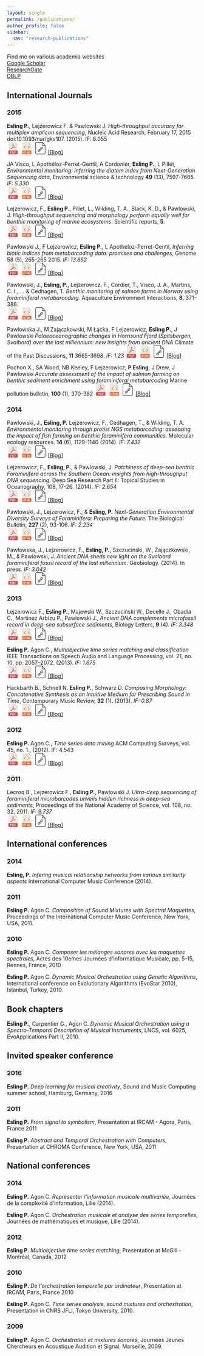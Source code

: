 ```yaml
---
layout: single
permalink: /publications/
author_profile: false
sidebar:
  nav: "research-publications"
---
```

Find me on various academia websites  
[Google Scholar](https://scholar.google.com/citations?user=soZrPYAAAAAJ&hl=en)  
[ResearchGate](https://www.researchgate.net/profile/Philippe_Esling)  
[DBLP](http://dblp.uni-trier.de/pers/hd/e/Esling:Philippe)  

## International Journals

### 2015

**Esling P.**, Lejzerowicz F. & Pawlowski J. *High-throughput accuracy for multiplex amplicon sequencing*, Nucleic Acid Research, February 17, 2015 doi:10.1093/nar/gkv107. (2015). IF: 8.055  
[![](../images/pdf.png)](https://www.researchgate.net/profile/Philippe_Esling/publication/272513307_Accurate_multiplexing_and_filtering_for_high-throughput_amplicon-sequencing/links/54eb3c0c0cf25ba91c864edb.pdf) [![](../images/html.png)](http://nar.oxfordjournals.org/content/early/2015/02/16/nar.gkv107.full) [![](../images/file.png)]() [[Blog]](/blog/)  

JA Visco, L Apothéloz-Perret-Gentil, A Cordonier, **Esling P.**, L Pillet, *Environmental monitoring: inferring the diatom index from Next-Generation Sequencing data*, Environmental science & technology **49** (13), 7597-7605. *IF: 5.330*  
[![](../images/pdf.png)](https://www.researchgate.net/profile/Jan_Pawlowski2/publication/277893585_Environmental_Monitoring_Inferring_the_Diatom_Index_from_Next-Generation_Sequencing_Data/links/5684534a08ae051f9af044a3.pdf) [![](../images/html.png)](http://pubs.acs.org/doi/abs/10.1021/es506158m) [![](../images/file.png)]() [[Blog]](/blog/)  

Lejzerowicz, F., **Esling P.**, Pillet, L., Wilding, T. A., Black, K. D., & Pawlowski, J. *High-throughput sequencing and morphology perform equally well for benthic monitoring of marine ecosystems*. Scientific reports, **5**.  
[![](../images/pdf.png)](https://hal.inria.fr/hal-01245135/document) [![](../images/html.png)](https://www.ncbi.nlm.nih.gov/pmc/articles/PMC4564730/) [![](../images/file.png)]() [[Blog]](/blog/)  

Pawlowski J., F Lejzerowicz, **Esling P.**, L Apotheloz-Perret-Gentil, *Inferring biotic indices from metabarcoding data: promises and challenges*, Genome 58 (5), 265-265 2015. *IF: 13.852*  
[![](../images/pdf.png)]() [![](../images/html.png)]() [![](../images/file.png)]() [[Blog]](/blog/)  

Pawlowski, J., **Esling, P.**, Lejzerowicz, F., Cordier, T., Visco, J. A., Martins, C. I., ... & Cedhagen, T. *Benthic monitoring of salmon farms in Norway using foraminiferal metabarcoding*. Aquaculture Environment Interactions, **8**, 371-386.    
[![](../images/pdf.png)](http://www.int-res.com/articles/aei2016/8/q008p371.pdf) [![](../images/html.png)](http://www.int-res.com/abstracts/aei/v8/p371-386/) [![](../images/file.png)]() [[Blog]](/blog/)  

Pawłowska J., M Zajączkowski, M Łącka, F Lejzerowicz, **Esling P.**, J Pawlowski *Palaeoceanographic changes in Hornsund Fjord (Spitsbergen, Svalbard) over the last millennium: new insights from ancient DNA* Climate of the Past Discussions, **11** 3665-3698. *IF: 1.23*
[![](../images/pdf.png)](https://www.researchgate.net/profile/Joanna_Pawtowska/publication/281268986_Palaeoceanographic_changes_in_Hornsund_Fjord_Spitsbergen_Svalbard_over_the_last_millennium_new_insights_from_ancient_DNA/links/55dd864108ae591b309adcae.pdf) [![](../images/html.png)](http://www.clim-past.net/12/1459/2016/cp-12-1459-2016-discussion.html) [![](../images/file.png)]() [[Blog]](/blog/)  

Pochon X., SA Wood, NB Keeley, F Lejzerowicz, **P Esling**, J Drew, J Pawlowski *Accurate assessment of the impact of salmon farming on benthic sediment enrichment using foraminiferal metabarcoding* Marine pollution bulletin, **100** (1), 370-382 
[![](../images/pdf.png)](https://www.researchgate.net/profile/Xavier_Pochon/publication/281514287_Accurate_assessment_of_the_impact_of_salmon_farming_on_benthic_sediment_enrichment_using_foraminiferal_metabarcoding/links/560de7c508ae6cf68154200b.pdf) [![](../images/html.png)](http://www.sciencedirect.com/science/article/pii/S0025326X15005263) [![](../images/file.png)]() [[Blog]](/blog/)  

### 2014
Pawlowski, J., **Esling, P.** Lejzerowicz, F., Cedhagen, T., & Wilding, T. A. *Environmental monitoring through protist NGS metabarcoding: assessing the impact of fish farming on benthic foraminifera communities*. Molecular ecology resources. **14** (6), 1129-1140 (2014). *IF: 7.432*  
[![](../images/pdf.png)](https://www.researchgate.net/profile/Tomas_Cedhagen/publication/261675624_Environmental_monitoring_through_protist_NGS_metabarcoding_assessing_the_impact_of_fish_farming_on_benthic_foraminifera_communities/links/53f8f80b0cf27925e2e0e468.pdf) [![](../images/html.png)](http://onlinelibrary.wiley.com/doi/10.1111/1755-0998.12261/full) [![](../images/file.png)]() [[Blog]](/blog/)  

Lejzerowicz, F., **Esling, P.**, & Pawlowski, J. *Patchiness of deep-sea benthic Foraminifera across the Southern Ocean: insights from high-throughput DNA sequencing.* Deep Sea Research Part II: Topical Studies in Oceanography, 108, 17-26. (2014). *IF: 2.654*  
[![](../images/pdf.png)]() [![](../images/html.png)](http://www.sciencedirect.com/science/article/pii/S0967064514001908) [![](../images/file.png)]() [[Blog]](/blog/)  

Pawlowski, J., Lejzerowicz, F., & **Esling, P.** *Next-Generation Environmental Diversity Surveys of Foraminifera: Preparing the Future.* The Biological Bulletin, **227** (2), 93-106. *IF: 2.234*   
[![](../images/pdf.png)]() [![](../images/html.png)](https://www.biolbull.org/content/227/2/93.full) [![](../images/file.png)]() [[Blog]](/blog/)  

Pawłowska, J., Lejzerowicz, F., **Esling, P.**, Szczuciński, W., Zajączkowski, M., & Pawlowski, J. *Ancient DNA sheds new light on the Svalbard foraminiferal fossil record of the last millennium.* Geobiology. (2014). In press. *IF: 3.042*  
[![](../images/pdf.png)](https://www.researchgate.net/profile/Marek_Zajczkowski/publication/261675437_Ancient_DNA_sheds_new_light_on_the_Svalbard_foraminiferal_fossil_record_of_the_last_millennium/links/0deec53725ccb589db000000.pdf) [![](../images/html.png)](http://onlinelibrary.wiley.com/doi/10.1111/gbi.12087/full) [![](../images/file.png)]() [[Blog]](/blog/)  

### 2013
Lejzerowicz F., **Esling P.**, Majewski W., Szczuciński W., Decelle J., Obadia C., Martinez Arbizu P., Pawlowski J., *Ancient DNA complements microfossil record in deep-sea subsurface sediments*, Biology Letters, **9** (4). *IF: 3.348*   
[![](../images/pdf.png)]() [![](../images/html.png)](http://rsbl.royalsocietypublishing.org/content/9/4/20130283.short) [![](../images/file.png)]() [[Blog]](/blog/)  

**Esling P.** Agon C., *Multiobjective time series matching and classification* IEEE Transactions on Speech Audio and Language Processing, vol. 21, no. 10, pp. 2057–2072. (2013). *IF: 1.675*  
[![](../images/pdf.png)](https://www.researchgate.net/profile/Philippe_Esling/publication/260692536_Multiobjective_Time_Series_Matching_for_Audio_Classification_and_Retrieval/links/55192e1d0cf273292e70c5fa.pdf) [![](../images/html.png)](http://ieeexplore.ieee.org/document/6521366/) [![](../images/file.png)]() [[Blog]](/blog/) 

Hackbarth B., Schnell N. **Esling P.**, Schwarz D. *Composing Morphology: Concatenative Synthesis as an Intuitive Medium for Prescribing Sound in Time*, Contemporary Music Review, **32** (1). (2013). *IF: 0.87*   
[![](../images/pdf.png)](http://articles.ircam.fr/textes/Hackbarth13a/index.pdf) [![](../images/html.png)](http://www.tandfonline.com/doi/abs/10.1080/07494467.2013.774513) [![](../images/file.png)]() [[Blog]](/blog/)  

### 2012
**Esling P.** Agon C., *Time series data mining* ACM Computing Surveys, vol. 45, no. 1., (2012). IF: 4.543  
[![](../images/pdf.png)](http://www.lcis.com.tw/paper_store./paper_store/%E6%95%B8%E6%93%9A%E6%8C%96%E6%8E%98_data_mining%20(145)-201563233943718.pdf) [![](../images/html.png)](http://dl.acm.org/citation.cfm?id=2379788) [![](../images/file.png)]() [[Blog]](/blog/)  

### 2011
Lecroq B., Lejzerowicz F., **Esling P.**, Pawlowski J. *Ultra-deep sequencing of foraminiferal microbarcodes unveils hidden richness in deep-sea sediments*, Proceedings of the National Academy of Science, vol. 108, no. 32, 2011. *IF: 9.737*   
[![](../images/pdf.png)](http://gnv1.unige.ch/system/documents/6/original/Lecroq_PNAS_2011.pdf) [![](../images/html.png)](http://www.pnas.org/content/108/32/13177.short) [![](../images/file.png)]() [[Blog]](/blog/)  

## International conferences

### 2014
**Esling, P.** *Infering musical relationship networks from various similarity aspects* International Computer Music Conference (2014).

### 2011
**Esling P.** Agon C. *Composition of Sound Mixtures with Spectral Maquettes*, Proceedings of the International Computer Music Conference, New York, USA, 2011.

### 2010
**Esling P.** Agon C. *Composer les mélanges sonores avec les maquettes spectrales*, Actes des 10emes Journées d'Informatique Musicale, pp. 5-15, Rennes, France, 2010

**Esling P.** Agon C. *Dynamic Musical Orchestration using Genetic Algorithms*, International conference on Evolutionary Algorithms (EvoStar 2010), Istanbul, Turkey, 2010.

## Book chapters

**Esling P.**, Carpentier G., Agon C. *Dynamic Musical Orchestration using a Spectro-Temporal Description of Musical Instruments*, LNCS, vol. 6025, EvoApplications Part II, 2010.

## Invited speaker conference

### 2016
**Esling P.** *Deep learning for musical creativity*, Sound and Music Computing summer school, Hamburg, Germany, 2016

### 2011
**Esling P.** *From signal to symbolism*, Presentation at IRCAM - Agora, Paris, France 2011

**Esling P.** *Abstract and Temporal Orchestration with Computers*, Presentation at CHROMA Conference, New York, USA, 2011

## National conferences

### 2014
**Esling P.** Agon C. *Représenter l’information musicale multivariée*, Journées de la complexité d’information, Lille (2014).

**Esling P.** Agon C. *Orchestration musicale et analyse des séries temporelles*, Journées de mathématiques et musique, Lille (2014). 

### 2012
**Esling P.** *Multiobjective time series matching*, Presentation at McGill - Montréal, Canada, 2012

### 2010
**Esling P.** *De l'orchestration temporelle par ordinateur*, Presentation at IRCAM, Paris, France 2010

**Esling P.** Agon C. *Time series analysis, sound mixtures and orchestration*, Presentation in CNRS JFLI, Tokyo University, 2010.

### 2009
**Esling P.** Agon C. *Orchestration et mixtures sonores*, Journées Jeunes Chercheurs en Acoustique Audition et Signal, Marseille, 2009.
